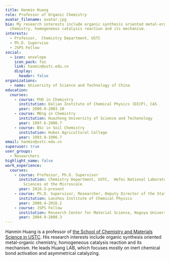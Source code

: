 ```yaml
---
title: Hanmin Huang
role: Professor of Organic Chemistry
avatar_filename: avatar.jpg
bio: My research interests include organic synthesis oriented metal-organic
  chemistry, homogeneous catalysis reaction and its mechanism.
interests:
  - Professor,  Chemistry Department, USTC
  - Ph.D. Superviso
  - JSPS Fellow
social:
  - icon: envelope
    icon_pack: fas
    link: hanmin@ustc.edu.cn
    display:
      header: false
organizations:
  - name: University of Science and Technology of China
education:
  courses:
    - course: PhD in Chemistry
      institution: Dalian Institute of Chemical Physics (DICP), CAS
      year: 2000.9-2003.10
    - course: MEng in Chemistry
      institution: Huazhong University of Science and Techonology
      year: 1997.6-2000.7
    - course: BSc in Soil Chemistry
      institution: Hubei Agricultural College
      year: 1993.9-1996.7
email: hanmin@ustc.edu.cn
superuser: true
user_groups:
  - Researchers
highlight_name: false
work_experience:
  courses:
    - course: Professor, Ph.D. Supervisor
      institution: Chemistry Department, USTC,  Hefei National Laboratory for Physical
        Sciences at the Microscale
      year: 2016.3-present
    - course: Ph.D. Supervisor, Researcher, Deputy Director of the State Key Laboratory
      institution: Lanzhou Institute of Chemical Physics
      year: 2008.4-2016.2
    - course: JSPS Fellow
      institution: Research Center for Material Science, Nagoya University
      year: 2004.9-2008.3
---
```

Hanmin Huang is a professor of [the School of Chemistry and Materials Science in USTC](<https://scms.ustc.edu.cn/>). His research interests include organic synthesis oriented metal-organic chemistry, homogeneous catalysis reaction and its mechanism. He leads Huang LAB, which focuses mostly on inert chemical bond activation and asymmetrical catalyzing.
